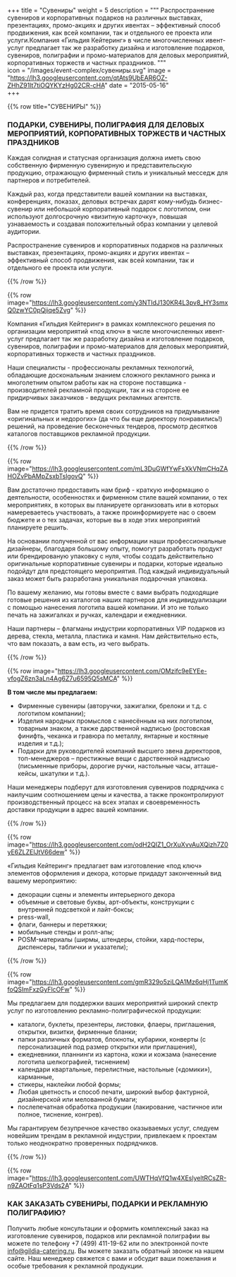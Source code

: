 +++
title = "Сувениры"
weight = 5
description = """
  Распространение сувениров и корпоративных подарков на различных выставках, презентациях, промо-акциях и других ивентах – эффективный способ  продвижения, как всей компании, так и отдельного ее проекта или услуги.Компания «Гильдия Кейтеринг» в числе многочисленных ивент-услуг предлагает так же разработку дизайна и изготовление подарков, сувениров, полиграфии и промо-материалов для деловых мероприятий, корпоративных торжеств и частных праздников.
"""  
icon = "/images/event-complex/сувениры.svg"
image = "https://lh3.googleusercontent.com/qtAts9UbEAR6OZ-ZHhZ91lt7tiOQYKYzHg02CR-cHA"
date = "2015-05-16"  
+++

{{% row title="СУВЕНИРЫ" %}}

### ПОДАРКИ, СУВЕНИРЫ, ПОЛИГРАФИЯ ДЛЯ ДЕЛОВЫХ МЕРОПРИЯТИЙ, КОРПОРАТИВНЫХ ТОРЖЕСТВ И ЧАСТНЫХ ПРАЗДНИКОВ

Каждая солидная и статусная организация должна иметь свою собственную фирменную сувенирную и представительскую продукцию, отражающую фирменный стиль и уникальный месседж для партнеров и потребителей.

Каждый раз, когда представители вашей компании на выставках, конференциях, показах, деловых встречах дарят кому-нибудь бизнес-сувенир или небольшой корпоративный подарок с логотипом, они используют долгосрочную «визитную карточку», повышая узнаваемость и создавая положительный образ компании у целевой аудитории.

<!--more-->

Распространение сувениров и корпоративных подарков на различных выставках, презентациях, промо-акциях и других ивентах – эффективный способ  продвижения, как всей компании, так и отдельного ее проекта или услуги.

{{% /row %}}

{{% row image="https://lh3.googleusercontent.com/y3NTIdJ130KR4L3pv8_HY3smxQ0zwYC0pQjiqe5Zvg" %}}

Компания «Гильдия Кейтеринг» в рамках комплексного решения по организации мероприятий «под ключ» в числе многочисленных ивент-услуг предлагает так же разработку дизайна и изготовление подарков, сувениров, полиграфии и промо-материалов для деловых мероприятий, корпоративных торжеств и частных праздников.

Наши специалисты - профессионалы рекламных технологий, обладающие доскональным знанием сложного рекламного рынка и многолетним  опытом работы как на стороне поставщика - производителей рекламной продукции, так и на стороне ее придирчивых заказчиков - ведущих рекламных агентств.

Вам не придется тратить время своих сотрудников на придумывание «оригинальных и недорогих» (да что бы еще директору понравились!) решений, на проведение бесконечных тендеров, просмотр десятков каталогов поставщиков рекламной продукции.

{{% /row %}}

{{% row image="https://lh3.googleusercontent.com/mL3DuGWfYwFsXkVNmCHqZAHOZvPbAMpZsxbTslgovQ" %}}

Вам достаточно предоставить нам бриф - краткую информацию о деятельности, особенностях и фирменном стиле вашей компании, о тех мероприятиях, в которых вы планируете организовать или в которых намереваетесь участвовать, а также проинформируете нас о своем бюджете и о тех задачах, которые вы в  ходе этих мероприятий планируете решить.

На основании полученной от вас информации наши профессиональные дизайнеры, благодаря большому опыту, помогут разработать продукт или брендированую упаковку с нуля, чтобы создать действительно оригинальные корпоративные сувениры и подарки, которые идеально подойдут для предстоящего мероприятия. Под каждый индивидуальный заказ может быть разработана уникальная подарочная упаковка.

По вашему желанию, мы готовы вместе с вами выбрать подходящие готовые решения из каталогов наших партнеров для индивидуализации с помощью нанесения логотипа вашей компании. И это не только печать на зажигалках и ручках, календари и ежедневники.

Наши партнеры – флагманы индустрии корпоративных VIP подарков из дерева, стекла, металла, пластика и камня. Нам действительно есть, что вам показать, а вам есть, из чего выбрать.

{{% /row %}}

{{% row image="https://lh3.googleusercontent.com/OMzifc9eEYEe-vfogZ6zn3aLn4Ag6Z7u6595Q5sMCA" %}}

**В том числе мы предлагаем:**

- Фирменные сувениры (авторучки, зажигалки, брелоки и т.д. с логотипом компании);
- Изделия народных промыслов с нанесённым на них логотипом, товарным знаком, а также дарственной надписью (ростовская финифть, чеканка и гравюра по металлу, янтарные и костяные изделия и т.д.);
- Подарки для руководителей компаний высшего звена  директоров, топ-менеджеров – престижные вещи с дарственной надписью (письменные приборы, дорогие ручки, настольные часы, атташе-кейсы, шкатулки и т.д.).

Наши менеджеры подберут для изготовления сувениров подрядчика с наилучшим соотношением цены и качества, а также проконтролируют производственный процесс на всех этапах и своевременность доставки продукции в адрес вашей компании.

{{% /row %}}

{{% row image="https://lh3.googleusercontent.com/odH2QIZ1_OrXuXvvAuXQizh7Z0yE6ZLZElJtV66dew" %}}

«Гильдия Кейтеринг» предлагает вам изготовление «под ключ» элементов оформления и декора, которые придадут законченный вид вашему мероприятию:

- декорации сцены и элементы интерьерного декора
- объемные и световые буквы, арт-объекты, конструкции с внутренней подсветкой и лайт-боксы;
- press-wall,
- флаги, баннеры и перетяжки;
- мобильные стенды и ролл-апы;
- POSM-материалы (ширмы, штендеры, стойки, хард-постеры, диспенсеры, таблички и указатели);

{{% /row %}}

{{% row image="https://lh3.googleusercontent.com/gmR329o5ziLQA1Mz6qHj1TumKfoQSImFxzGyFlcOFw" %}}

Мы предлагаем для поддержки ваших мероприятий широкий спектр услуг по изготовлению рекламно-полиграфической продукции:

- каталоги, буклеты, презентеры, листовки, флаеры, приглашения, открытки, визитки, фирменные бланки;
- папки различных форматов, блокноты, кубарики, конверты (с персонализацией под размер открытки или приглашения),  
- ежедневники, планнинги из картона, кожи и кожзама (нанесение логотипа шелкографией, тиснением)
- календари квартальные, перелистные, настольные («домики»), карманные,
- стикеры, наклейки любой формы;
- Любая цветность и способ печати, широкий выбор фактурной, дизайнерской или мелованной бумаги;
- послепечатная обработка продукции (лакирование, частичное или полное, тиснение, конгрев).

Мы гарантируем безупречное качество оказываемых услуг, следуем новейшим трендам в рекламной индустрии, привлекаем к проектам только неоднократно проверенных подрядчиков.

{{% /row %}}

{{% row image="https://lh3.googleusercontent.com/UWTHqVfQ1w4XEslyeltRCsZR-n9ZAOtFq1sP3Vds2A" %}}

### КАК ЗАКАЗАТЬ СУВЕНИРЫ, ПОДАРКИ И РЕКЛАМНУЮ ПОЛИГРАФИЮ?

Получить любые консультации и оформить комплексный заказ на изготовление сувениров, подарков или рекламной полиграфии вы можете по телефону +7 (499) 411-19-62 или по электронной почте info@gildia-catering.ru. Вы можете заказать обратный звонок на нашем сайте. Наш менеджер свяжется с вами и обсудит ваши пожелания и особые требования к рекламной продукции.
